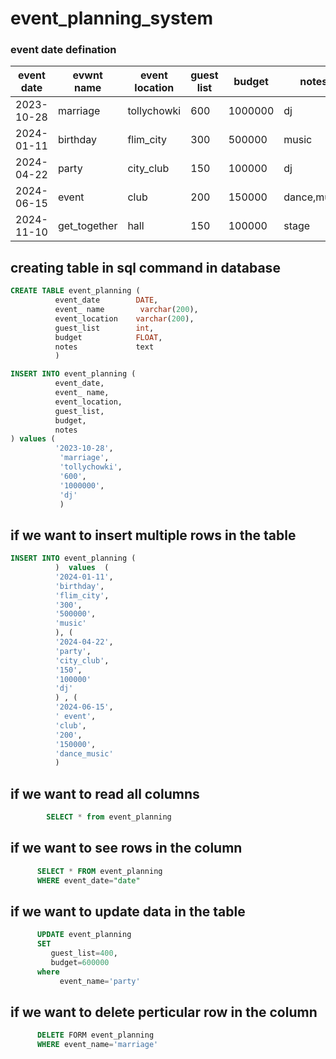 # event_planning_system


### event date defination
| event date | evwnt name | event location | guest list | budget | notes |
| ---------- | ---------- | -------------- | ---------- | ------ | ----- |
| 2023-10-28 | marriage   | tollychowki    |    600     | 1000000|  dj   | 
| 2024-01-11 | birthday   |  flim_city     |    300     | 500000 | music |
| 2024-04-22 |  party     |   city_club    |    150     | 100000 |  dj   |
| 2024-06-15 |  event     |     club       |    200     | 150000 | dance,music |
| 2024-11-10 | get_together|    hall       |    150     | 100000 |  stage |


## creating table in sql command in database



```sql
CREATE TABLE event_planning (
          event_date        DATE,
          event_ name        varchar(200),
          event_location    varchar(200),
          guest_list        int,
          budget            FLOAT,
          notes             text
          )
```
```sql
INSERT INTO event_planning (
          event_date,        
          event_ name,        
          event_location,   
          guest_list,       
          budget,            
          notes 
) values (
          '2023-10-28',
           'marriage',
           'tollychowki',
           '600',
           '1000000',
           'dj'
           )
 ```
        
        
## if we want to insert multiple rows in the table
        
        
        
  ```sql
  INSERT INTO event_planning (
            )  values  (
            '2024-01-11',
            'birthday',
            'flim_city',
            '300',
            '500000',
            'music'
            ), (
            '2024-04-22',
            'party',
            'city_club',
            '150',
            '100000'
            'dj'
            ) , (
            '2024-06-15',
            ' event',
            'club',
            '200',
            '150000',
            'dance_music'
            )
```

## if we want to read all columns
 
           
```sql
        SELECT * from event_planning
```        
        
        
## if we want to see rows in the column



```sql
      SELECT * FROM event_planning
      WHERE event_date="date"
```

## if we want to update data in the table

```sql
      UPDATE event_planning
      SET
         guest_list=400,
         budget=600000
      where
           event_name='party'
```           
           
## if we want to delete perticular row in the column


```sql
      DELETE FORM event_planning
      WHERE event_name='marriage'
```
